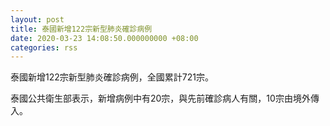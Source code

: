 ```yaml
---
layout: post
title: 泰國新增122宗新型肺炎確診病例
date: 2020-03-23 14:08:50.000000000 +08:00
categories: rss
---
```


泰國新增122宗新型肺炎確診病例，全國累計721宗。

泰國公共衛生部表示，新增病例中有20宗，與先前確診病人有關，10宗由境外傳入。
